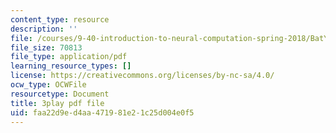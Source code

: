 ```yaml
---
content_type: resource
description: ''
file: /courses/9-40-introduction-to-neural-computation-spring-2018/BatYGepHsnc_transcript.pdf
file_size: 70813
file_type: application/pdf
learning_resource_types: []
license: https://creativecommons.org/licenses/by-nc-sa/4.0/
ocw_type: OCWFile
resourcetype: Document
title: 3play pdf file
uid: faa22d9e-d4aa-4719-81e2-1c25d004e0f5
---
```

